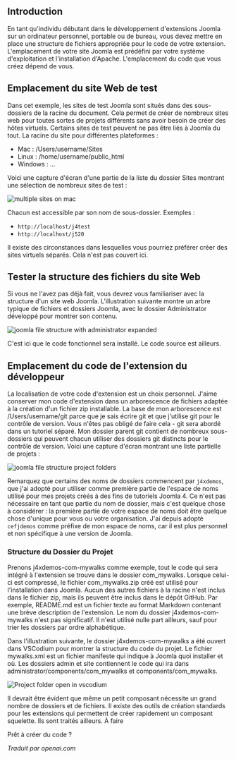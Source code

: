 <!-- Filename: J4.x:Developer:_File_Structure / Display title: Exemple de Structure de Fichier -->

## Introduction

En tant qu'individu débutant dans le développement d'extensions Joomla sur un ordinateur personnel, portable ou de bureau, vous devez mettre en place une structure de fichiers appropriée pour le code de votre extension. L'emplacement de votre site Joomla est prédéfini par votre système d'exploitation et l'installation d'Apache. L'emplacement du code que vous créez dépend de vous.

## Emplacement du site Web de test

Dans cet exemple, les sites de test Joomla sont situés dans des sous-dossiers de la racine du document. Cela permet de créer de nombreux sites web pour toutes sortes de projets différents sans avoir besoin de créer des hôtes virtuels. Certains sites de test peuvent ne pas être liés à Joomla du tout. La racine du site pour différentes plateformes :

- Mac : /Users/username/Sites
- Linux : /home/username/public_html
- Windows : ...

Voici une capture d'écran d'une partie de la liste du dossier Sites montrant une sélection de nombreux sites de test :

![multiple sites on mac](../../../en/images/getting-started/developer-file-structure-mac-sites.png)

Chacun est accessible par son nom de sous-dossier. Exemples :

- `http://localhost/j4test`
- `http://localhost/j520`

Il existe des circonstances dans lesquelles vous pourriez préférer créer des sites virtuels séparés. Cela n'est pas couvert ici.

## Tester la structure des fichiers du site Web

Si vous ne l'avez pas déjà fait, vous devrez vous familiariser avec la structure d'un site web Joomla. L'illustration suivante montre un arbre typique de fichiers et dossiers Joomla, avec le dossier Administrator développé pour montrer son contenu.

![joomla file structure with administrator expanded](../../../en/images/getting-started/developer-file-structure-mac-joomla.png)

C'est ici que le code fonctionnel sera installé. Le code source est ailleurs.

## Emplacement du code de l'extension du développeur

La localisation de votre code d'extension est un choix personnel. J'aime conserver mon code d'extension dans un arborescence de fichiers adaptée à la création d'un fichier zip installable. La base de mon arborescence est /Users/username/git parce que je sais écrire git et que j'utilise git pour le contrôle de version. Vous n'êtes pas obligé de faire cela - git sera abordé dans un tutoriel séparé. Mon dossier parent git contient de nombreux sous-dossiers qui peuvent chacun utiliser des dossiers git distincts pour le contrôle de version. Voici une capture d'écran montrant une liste partielle de projets :

![joomla file structure project folders](../../../en/images/getting-started/developer-file-structure-mac-project-folders.png)

Remarquez que certains des noms de dossiers commencent par `j4xdemos`, que j'ai adopté pour utiliser comme première partie de l'espace de noms utilisé pour mes projets créés à des fins de tutoriels Joomla 4. Ce n'est pas nécessaire en tant que partie du nom de dossier, mais c'est quelque chose à considérer : la première partie de votre espace de noms doit être quelque chose d'unique pour vous ou votre organisation. J'ai depuis adopté `cefjdemos` comme préfixe de mon espace de noms, car il est plus personnel et non spécifique à une version de Joomla.

### Structure du Dossier du Projet

Prenons j4xdemos-com-mywalks comme exemple, tout le code qui sera intégré à l'extension se trouve dans le dossier com_mywalks. Lorsque celui-ci est compressé, le fichier com_mywalks.zip créé est utilisé pour l'installation dans Joomla. Aucun des autres fichiers à la racine n'est inclus dans le fichier zip, mais ils peuvent être inclus dans le dépôt GitHub. Par exemple, README.md est un fichier texte au format Markdown contenant une brève description de l'extension. Le nom du dossier j4xdemos-com-mywalks n'est pas significatif. Il n'est utilisé nulle part ailleurs, sauf pour trier les dossiers par ordre alphabétique.

Dans l'illustration suivante, le dossier j4xdemos-com-mywalks a été ouvert dans VSCodium pour montrer la structure du code du projet. Le fichier mywalks.xml est un fichier manifeste qui indique à Joomla quoi installer et où. Les dossiers admin et site contiennent le code qui ira dans administrator/components/com_mywalks et components/com_mywalks.

![Project folder open in vscodium](../../../en/images/getting-started/developer-file-structure-mac-vscodium.png)

Il devrait être évident que même un petit composant nécessite un grand nombre de dossiers et de fichiers. Il existe des outils de création standards pour les extensions qui permettent de créer rapidement un composant squelette. Ils sont traités ailleurs. À faire

Prêt à créer du code ?

*Traduit par openai.com*

